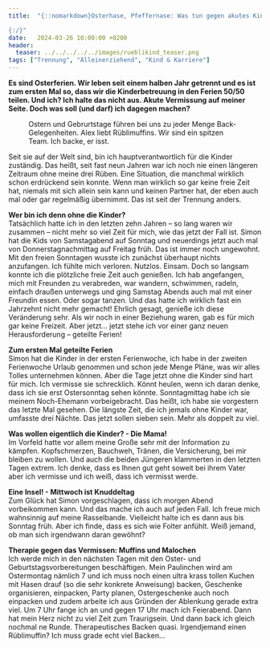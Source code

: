 ```yaml
---
title:  "{::nomarkdown}Osterhase, Pfeffernase: Was tun gegen akutes Kinder-Vermissen?

{:/}"
date:   2024-03-26 10:00:00 +0200
header:
  teaser: ../../../../../images/rueblikind_teaser.png
tags: ["Trennung", "Alleinerziehend", "Kind & Karriere"]
---
```


**Es sind Osterferien. Wir leben seit einem halben Jahr getrennt und es ist zum ersten Mal so, dass wir die Kinderbetreuung in den Ferien 50/50 teilen. Und ich? Ich halte das nicht aus. Akute Vermissung auf meiner Seite. Doch was soll (und darf) ich dagegen machen?**

<figure>
  <img src="../../../../../images/rueblikind.png" alt="">
  <figcaption>Ostern und Gebrurtstage führen bei uns zu jeder Menge Back-Gelegenheiten. Alex liebt Rüblimuffins. Wir sind ein spitzen Team. Ich backe, er isst.</figcaption>
</figure>      

Seit sie auf der Welt sind, bin ich hauptverantwortlich für die Kinder zuständig. Das heißt, seit fast neun Jahren war ich noch nie einen längeren Zeitraum ohne meine drei Rüben. Eine Situation, die manchmal wirklich schon erdrückend sein konnte. Wenn man wirklich so gar keine freie Zeit hat, niemals mit sich allein sein kann und keinen Partner hat, der eben auch mal oder gar regelmäßig übernimmt. Das ist seit der Trennung anders. 

<b>Wer bin ich denn ohne die Kinder?</b><br>
Tatsächlich hatte ich in den letzten zehn Jahren – so lang waren wir zusammen – nicht mehr so viel Zeit für mich, wie das jetzt der Fall ist. Simon hat die Kids von Samstagabend auf Sonntag und neuerdings jetzt auch mal von Donnerstagnachmittag auf Freitag früh. Das ist immer noch ungewohnt. Mit den freien Sonntagen wusste ich zunächst überhaupt nichts anzufangen. Ich fühlte mich verloren. Nutzlos. Einsam. Doch so langsam konnte ich die plötzliche freie Zeit auch genießen. Ich hab angefangen, mich mit Freunden zu verabreden, war wandern, schwimmen, radeln, einfach draußen unterwegs und ging Samstag Abends auch mal mit einer Freundin essen. Oder sogar tanzen. Und das hatte ich wirklich fast ein Jahrzehnt nicht mehr gemacht! Ehrlich gesagt, genieße ich diese Veränderung sehr. Als wir noch in einer Beziehung waren, gab es für mich gar keine Freizeit. Aber jetzt… jetzt stehe ich vor einer ganz neuen Herausforderung – geteilte Ferien!

<b>Zum ersten Mal geteilte Ferien</b><br>
Simon hat die Kinder in der ersten Ferienwoche, ich habe in der zweiten Ferienwoche Urlaub genommen und schon jede Menge Pläne, was wir alles Tolles unternehmen können. Aber die Tage jetzt ohne die Kinder sind hart für mich. Ich vermisse sie schrecklich. Könnt heulen, wenn ich daran denke, dass ich sie erst Ostersonntag sehen könnte. Sonntagmittag habe ich sie meinem Noch-Ehemann vorbeigebracht. Das heißt, ich habe sie vorgestern das letzte Mal gesehen. Die längste Zeit, die ich jemals ohne Kinder war, umfasste drei Nächte. Das jetzt sollen sieben sein. Mehr als doppelt zu viel. 

<b>Was wollen eigentlich die Kinder? - Die Mama!</b><br>
Im Vorfeld hatte vor allem meine Große sehr mit der Information zu kämpfen. Kopfschmerzen, Bauchweh, Tränen, die Versicherung, bei mir bleiben zu wollen. Und auch die beiden Jüngeren klammerten in den letzten Tagen extrem. Ich denke, dass es Ihnen gut geht soweit bei ihrem Vater aber ich vermisse und ich weiß, dass ich vermisst werde. 

<b>Eine Insel! - Mittwoch ist Knuddeltag</b><br>
Zum Glück hat Simon vorgeschlagen, dass ich morgen Abend vorbeikommen kann. Und das mache ich auch auf jeden Fall. Ich freue mich wahnsinnig auf meine Rasselbande. Vielleicht halte ich es dann aus bis Sonntag früh. Aber ich finde, dass es sich wie Folter anfühlt. Weiß jemand, ob man sich irgendwann daran gewöhnt? 

<b>Therapie gegen das Vermissen: Muffins und Malochen</b><br>
Ich werde mich in den nächsten Tagen mit den Oster- und Geburtstagsvorbereitungen beschäftigen. Mein Paulinchen wird am Ostermontag nämlich 7 und ich muss noch einen ultra krass tollen Kuchen mit Hasen drauf (so die sehr konkrete Anweisung) backen, Geschenke organisieren, einpacken, Party planen, Ostergeschenke auch noch einpacken und zudem arbeite ich aus Gründen der Ablenkung gerade extra viel. Um 7 Uhr fange ich an und gegen 17 Uhr mach ich Feierabend. Dann hat mein Herz nicht zu viel Zeit zum Traurigsein. Und dann back ich gleich nochmal ne Runde. Therapeutisches Backen quasi. Irgendjemand einen Rüblimuffin? Ich muss grade echt viel Backen… 










 






 

 





 









 















 















 

 





 

  


 
 
 
 


   


 



 






 






 


 
 






















 








 

   



















  












 






 





  


  






					 


 
 








